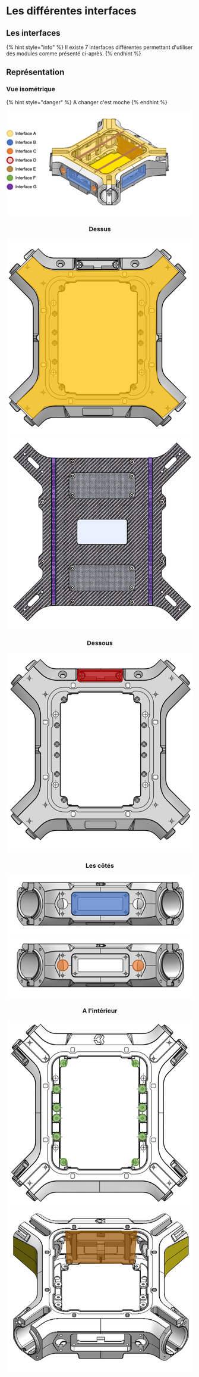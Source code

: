 
# Les différentes interfaces

## Les interfaces

{% hint style="info" %}
Il existe 7 interfaces différentes permettant d'utiliser des modules comme présenté ci-après.
{% endhint %}


## Représentation
### Vue isométrique
{% hint style="danger" %}
A changer c'est moche
{% endhint %}

<img src="../gitbook/images/INTERFACE/general/isoFULLINTERFACES.png">

<center><h3>Dessus</h3></center>
<div class="mygrid">
<a href="/INTERFACE/INTERFACEA/INTERFACEA.html">
    <div class="box"><img src="../gitbook/images/INTERFACE/general/DESSOUS-INTA.png" ></div>
</a>

<a >
    <div class="box"><img src="../gitbook/images/INTERFACE/general/DESSUS-INTG.png" alt=" "></div>
</a>
</div>

<center><h3>Dessous</h3></center>
<div class="mygrid">
<a href="/INTERFACE/INTERFACED/INTERFACED.html">
    <div class="box"><img src="../gitbook/images/INTERFACE/general/DESSOUS-INTD.png" alt=" "></div>
</a>
</div>

<center><h3>Les côtés</h3></center>
<div class="mygrid">
<a href="/INTERFACE/INTERFACEB/INTERFACEB.html">
<div class="box"><img src="../gitbook/images/INTERFACE/general/FACE-INTB.png" alt=" "></div>
</a>
<a href="/INTERFACE/INTERFACEC/INTERFACEC.html">
<div class="box"><img src="../gitbook/images/INTERFACE/general/FACE-INTC.png" alt=" "></div>
</a>
</div>

<center><h3>A l'intérieur</h3></center>
<div class="mygrid">
<a href="/INTERFACE/INTERFACEF/INTERFACEF.html">
    <div class="box"><img src="../gitbook/images/INTERFACE/general/DESSUS-INTF.png" alt=" "></div>
</a>
<a href="/INTERFACE/INTERFACEE/INTERFACEE.html">
    <div class="box"><img src="../gitbook/images/INTERFACE/general/ISOINTERIEUR-INTE.png" alt=" "></div>
</a>
</div>











